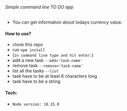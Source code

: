 ###### Simple command line TO DO app

- You can get information about todays currency value.

#### How to use?

- clone this repo
- run `npm install`
- (`in command line type and hit enter:`)
- add a new task `--add='task-name'`
- remove task `--remove='task-name'`
- list all the tasks `--list`
- task  have to be at least 6 characters long
- task have to be a string

#### Tech:

- `Node version: 10.15.0`
